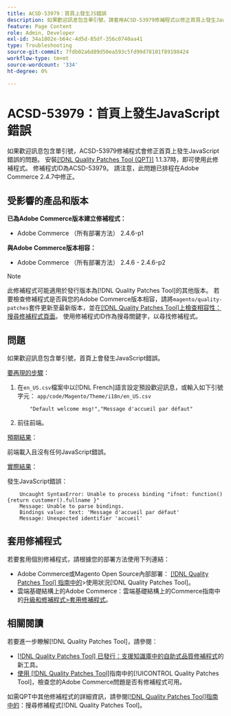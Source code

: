 ```yaml
---
title: ACSD-53979：首頁上發生JS錯誤
description: 如果歡迎訊息包含單引號，請套用ACSD-53979修補程式以修正首頁上發生JavaScript錯誤的Adobe Commerce問題。
feature: Page Content
role: Admin, Developer
exl-id: 34a1802e-b64c-4d5d-85df-356c0740aa41
type: Troubleshooting
source-git-commit: 7fdb02a6d89d50ea593c5fd99d78101f89198424
workflow-type: tm+mt
source-wordcount: '334'
ht-degree: 0%

---
```


# ACSD-53979：首頁上發生JavaScript錯誤

如果歡迎訊息包含單引號，ACSD-53979修補程式會修正首頁上發生JavaScript錯誤的問題。 安裝[[!DNL Quality Patches Tool (QPT)]](https://experienceleague.adobe.com/en/docs/commerce-operations/tools/quality-patches-tool/quality-patches-tool-to-self-serve-quality-patches) 1.1.37時，即可使用此修補程式。 修補程式ID為ACSD-53979。 請注意，此問題已排程在Adobe Commerce 2.4.7中修正。

## 受影響的產品和版本

**已為Adobe Commerce版本建立修補程式：**

* Adobe Commerce （所有部署方法） 2.4.6-p1

**與Adobe Commerce版本相容：**

* Adobe Commerce （所有部署方法） 2.4.6 - 2.4.6-p2

>[!NOTE]
>
>此修補程式可能適用於發行版本為[!DNL Quality Patches Tool]的其他版本。 若要檢查修補程式是否與您的Adobe Commerce版本相容，請將`magento/quality-patches`套件更新至最新版本，並在[[!DNL Quality Patches Tool]上檢查相容性：搜尋修補程式頁面](https://experienceleague.adobe.com/tools/commerce-quality-patches/index.html)。 使用修補程式ID作為搜尋關鍵字，以尋找修補程式。

## 問題

如果歡迎訊息包含單引號，首頁上會發生JavaScript錯誤。

<u>要再現的步驟</u>：

1. 在`en_US.csv`檔案中以[!DNL French]語言設定預設歡迎訊息，或輸入如下引號字元：
   `app/code/Magento/Theme/i18n/en_US.csv`

   ```CSV
       "Default welcome msg!","Message d'accueil par défaut"
   ```

1. 前往前端。

<u>預期結果</u>：

前端載入且沒有任何JavaScript錯誤。

<u>實際結果</u>：

發生JavaScript錯誤：

```JS
    Uncaught SyntaxError: Unable to process binding "ifnot: function(){return customer().fullname }"
    Message: Unable to parse bindings.
    Bindings value: text: 'Message d'accueil par défaut'
    Message: Unexpected identifier 'accueil'
```

## 套用修補程式

若要套用個別修補程式，請根據您的部署方法使用下列連結：

* Adobe Commerce或Magento Open Source內部部署： [[!DNL Quality Patches Tool] 指南中的](/help/tools/quality-patches-tool/usage.md)>使用狀況[!DNL Quality Patches Tool]。
* 雲端基礎結構上的Adobe Commerce：雲端基礎結構上的Commerce指南中的[升級和修補程式>套用修補程式](https://experienceleague.adobe.com/docs/commerce-cloud-service/user-guide/develop/upgrade/apply-patches.html)。

## 相關閱讀

若要進一步瞭解[!DNL Quality Patches Tool]，請參閱：

* [[!DNL Quality Patches Tool] 已發行：支援知識庫中的自助式品質修補程式](https://experienceleague.adobe.com/en/docs/commerce-operations/tools/quality-patches-tool/quality-patches-tool-to-self-serve-quality-patches)的新工具。
* [使用 [!DNL Quality Patches Tool]](/help/tools/quality-patches-tool/patches-available-in-qpt/check-patch-for-magento-issue-with-magento-quality-patches.md)指南中的[!UICONTROL Quality Patches Tool]，檢查您的Adobe Commerce問題是否有修補程式可用。


如需QPT中其他修補程式的詳細資訊，請參閱[[!DNL Quality Patches Tool]指南中的](https://experienceleague.adobe.com/tools/commerce-quality-patches/index.html)：搜尋修補程式[!DNL Quality Patches Tool]。
